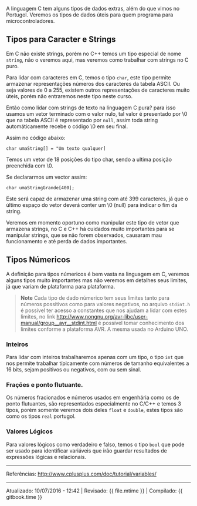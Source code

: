 A linguagem C tem alguns tipos de dados extras, além do que vimos no Portugol. Veremos os tipos de dados úteis para quem programa para microcontroladores.


## Tipos para Caracter e Strings

Em C não existe strings, porém no C++ temos um tipo especial de nome `string`, não o veremos aqui, mas veremos como trabalhar com strings no C puro.

Para lidar com caracteres em C, temos o tipo `char`, este tipo permite armazenar representações números dos caracteres da tabela ASCII. Ou seja valores de 0 a 255, existem outros representações de caracteres muito úteis, porém não entraremos neste tipo neste curso.

Então como lidar com strings de texto na linguagem C pura? para isso usamos um vetor terminado com o valor nulo, tal valor é presentado por \0 que na tabela ASCII é representado por `null`, assim toda string automáticamente recebe o código \0 em seu final.

Assim no código abaixo:

```
char umaString[] = "Um texto qualquer]
```

Temos um vetor de 18 posições do tipo char, sendo a ultima posição preenchida com \0.

Se declararmos um vector assim:

```
char umaStringGrande[400];
```

Este será capaz de armazenar uma string com até 399 caracteres, já que o último espaço do vetor deverá conter um \0 (null) para indicar o fim da string.

Veremos em momento oportuno como manipular este tipo de vetor que armazena strings, no C e C++ há cuidados muito importantes para se manipular strings, que se não forem observados, causaram mau funcionamento e até perda de dados importantes.

## Tipos Númericos

A definição para tipos númericos é bem vasta na linguagem em C, veremos alguns tipos muito importantes mas não veremos em detalhes seus limites, já que variam de plataforma para plataforma.

> **Note** 
> Cada tipo de dado númerico tem seus limites tanto para números possitivos como para valores negativos, no arquivo ``stdint.h`` é possível ter acesso a constantes que nos ajudam a lidar com estes limites, no link http://www.nongnu.org/avr-libc/user-manual/group__avr__stdint.html é possível tomar conhecimento dos limites conforme a plataforma AVR. A mesma usada no Arduino UNO.

### Inteiros

Para lidar com inteiros trabalharemos apenas com um tipo, o tipo `int` que nos permite trabalhar típicamente com números de tamanho equivalentes a 16 bits, sejam positivos ou negativos, com ou sem sinal.

### Frações e ponto flutuante.

Os números fracionados e números usados em engenhária como os de ponto flutuantes, são representados especialmente no C/C++ e temos 3 tipos, porém somente veremos dois deles `float` e `double`, estes tipos são como os tipos `real` portugol.

### Valores Lógicos

Para valores lógicos como verdadeiro e falso, temos o tipo `bool` que pode ser usado para identificar variáveis que irão guardar resultados de expressões lógicas e relacionais.


---
Referências: http://www.cplusplus.com/doc/tutorial/variables/

---
Atualizado: 10/07/2016 - 12:42 | Revisado: {{ file.mtime }} | Compilado: {{ gitbook.time }}
